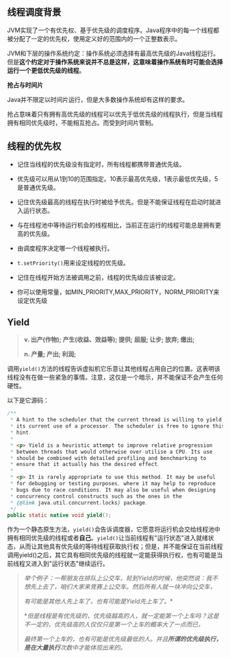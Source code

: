## 线程调度背景

  JVM实现了一个有优先权、基于优先级的调度程序。Java程序中的每一个线程都被分配了一定的优先权，使用定义好的范围内的一个正整数表示。

  JVM和下层的操作系统约定：操作系统必须选择有最高优先级的Java线程运行。但是**这个约定对于操作系统来说并不总是这样，这意味着操作系统有时可能会选择运行一个更低优先级的线程**。

**抢占与时间片**

  Java并不限定以时间片运行，但是大多数操作系统却有这样的要求。

  抢占意味着只有拥有高优先级的线程可以优先于低优先级的线程执行，但是当线程拥有相同优先级时，不能相互抢占。而受到时间片管制。

## 线程的优先权

- 记住当线程的优先级没有指定时，所有线程都携带普通优先级。

- 优先级可以用从1到10的范围指定。10表示最高优先级，1表示最低优先级，5是普通优先级。
- 记住优先级最高的线程在执行时被给予优先。但是不能保证线程在启动时就进入运行状态。
- 与在线程池中等待运行机会的线程相比，当前正在运行的线程可能总是拥有更高的优先级。
- 由调度程序决定哪一个线程被执行。
- `t.setPriority()`用来设定线程的优先级。
- 记住在线程开始方法被调用之前，线程的优先级应该被设定。
- 你可以使用常量，如MIN_PRIORITY,MAX_PRIORITY，NORM_PRIORITY来设定优先级

## Yield

> **v.	出产(作物); 产生(收益、效益等); 提供; 屈服; 让步; 放弃; 缴出;**
>
> **n.	产量; 产出; 利润;**

调用`yield()`方法的线程告诉虚拟机它乐意让其他线程占用自己的位置。这表明该线程没有在做一些紧急的事情。注意，这仅是一个暗示，并不能保证不会产生任何硬性。

以下是它源码：

```java
/**
 * A hint to the scheduler that the current thread is willing to yield
 * its current use of a processor. The scheduler is free to ignore this
 * hint.
 *
 * <p> Yield is a heuristic attempt to improve relative progression
 * between threads that would otherwise over-utilise a CPU. Its use
 * should be combined with detailed profiling and benchmarking to
 * ensure that it actually has the desired effect.
 *
 * <p> It is rarely appropriate to use this method. It may be useful
 * for debugging or testing purposes, where it may help to reproduce
 * bugs due to race conditions. It may also be useful when designing
 * concurrency control constructs such as the ones in the
 * {@link java.util.concurrent.locks} package.
 */
public static native void yield();
```

作为一个静态原生方法，`yield()`会告诉调度器，它愿意将运行机会交给线程池中拥有相同优先级的线程或者**自己**。`yield()`让当前线程有"运行状态"进入就绪状态，从而让其他具有优先级的等待线程获取执行权；但是，并不能保证在当前线程调用yield()之后，其它具有相同优先级的线程就一定能获得执行权，也有可能是当前线程又进入到"运行状态"继续运行。

> *举个例子：一帮朋友在排队上公交车，轮到Yield的时候，他突然说：我不想先上去了，咱们大家来竞赛上公交车。然后所有人就一块冲向公交车，*
>
> *有可能是其他人先上车了，也有可能是Yield先上车了。**
>
> **但是线程是有优先级的，优先级越高的人，就一定能第一个上车吗？这是不一定的，优先级高的人仅仅只是第一个上车的概率大了一点而已，*
>
> *最终第一个上车的，也有可能是优先级最低的人。并且**所谓的优先级执行，是在大量执行**次数中才能体现出来的。*


